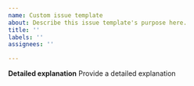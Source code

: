 ```yaml
---
name: Custom issue template
about: Describe this issue template's purpose here.
title: ''
labels: ''
assignees: ''

---
```


**Detailed explanation**
Provide a detailed explanation

